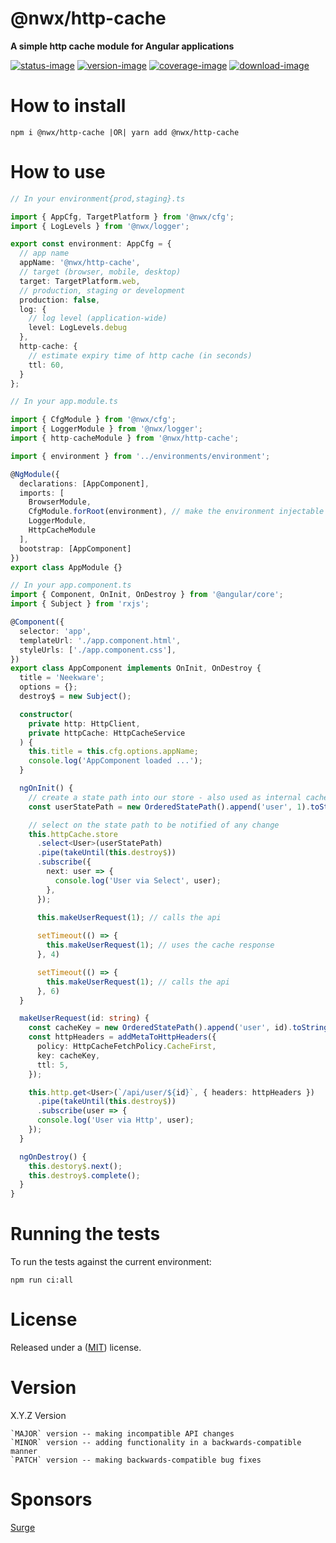 # @nwx/http-cache

**A simple http cache module for Angular applications**

[![status-image]][status-link]
[![version-image]][version-link]
[![coverage-image]][coverage-link]
[![download-image]][download-link]

# How to install

    npm i @nwx/http-cache |OR| yarn add @nwx/http-cache

# How to use

```typescript
// In your environment{prod,staging}.ts

import { AppCfg, TargetPlatform } from '@nwx/cfg';
import { LogLevels } from '@nwx/logger';

export const environment: AppCfg = {
  // app name
  appName: '@nwx/http-cache',
  // target (browser, mobile, desktop)
  target: TargetPlatform.web,
  // production, staging or development
  production: false,
  log: {
    // log level (application-wide)
    level: LogLevels.debug
  },
  http-cache: {
    // estimate expiry time of http cache (in seconds)
    ttl: 60,
  }
};
```

```typescript
// In your app.module.ts

import { CfgModule } from '@nwx/cfg';
import { LoggerModule } from '@nwx/logger';
import { http-cacheModule } from '@nwx/http-cache';

import { environment } from '../environments/environment';

@NgModule({
  declarations: [AppComponent],
  imports: [
    BrowserModule,
    CfgModule.forRoot(environment), // make the environment injectable
    LoggerModule,
    HttpCacheModule
  ],
  bootstrap: [AppComponent]
})
export class AppModule {}
```

```typescript
// In your app.component.ts
import { Component, OnInit, OnDestroy } from '@angular/core';
import { Subject } from 'rxjs';

@Component({
  selector: 'app',
  templateUrl: './app.component.html',
  styleUrls: ['./app.component.css'],
})
export class AppComponent implements OnInit, OnDestroy {
  title = 'Neekware';
  options = {};
  destroy$ = new Subject();

  constructor(
    private http: HttpClient,
    private httpCache: HttpCacheService
  ) {
    this.title = this.cfg.options.appName;
    console.log('AppComponent loaded ...');
  }

  ngOnInit() {
    // create a state path into our store - also used as internal cache key
    const userStatePath = new OrderedStatePath().append('user', 1).toString());

    // select on the state path to be notified of any change
    this.httpCache.store
      .select<User>(userStatePath)
      .pipe(takeUntil(this.destroy$))
      .subscribe({
        next: user => {
          console.log('User via Select', user);
        },
      });

      this.makeUserRequest(1); // calls the api
      
      setTimeout(() => {
        this.makeUserRequest(1); // uses the cache response
      }, 4)

      setTimeout(() => {
        this.makeUserRequest(1); // calls the api
      }, 6)
  }

  makeUserRequest(id: string) {
    const cacheKey = new OrderedStatePath().append('user', id).toString();
    const httpHeaders = addMetaToHttpHeaders({
      policy: HttpCacheFetchPolicy.CacheFirst,
      key: cacheKey,
      ttl: 5,
    });

    this.http.get<User>(`/api/user/${id}`, { headers: httpHeaders })
      .pipe(takeUntil(this.destroy$))
      .subscribe(user => {
      console.log('User via Http', user);
    });
  }

  ngOnDestroy() {
    this.destory$.next();
    this.destroy$.complete();
  }
}
```

# Running the tests

To run the tests against the current environment:

    npm run ci:all

# License

Released under a ([MIT](https://github.com/neekware/nwx-http-cache/blob/master/LICENSE)) license.

# Version

X.Y.Z Version

    `MAJOR` version -- making incompatible API changes
    `MINOR` version -- adding functionality in a backwards-compatible manner
    `PATCH` version -- making backwards-compatible bug fixes

[status-image]: https://secure.travis-ci.org/neekware/nwx-http-cache.png?branch=master
[status-link]: http://travis-ci.org/neekware/nwx-http-cache?branch=master
[version-image]: https://img.shields.io/npm/v/@nwx/http-cache.svg
[version-link]: https://www.npmjs.com/package/@nwx/http-cache
[coverage-image]: https://coveralls.io/repos/neekware/nwx-http-cache/badge.svg
[coverage-link]: https://coveralls.io/r/neekware/nwx-http-cache
[download-image]: https://img.shields.io/npm/dm/@nwx/http-cache.svg
[download-link]: https://www.npmjs.com/package/@nwx/http-cache

# Sponsors

[Surge](https://github.com/surgeforward)
